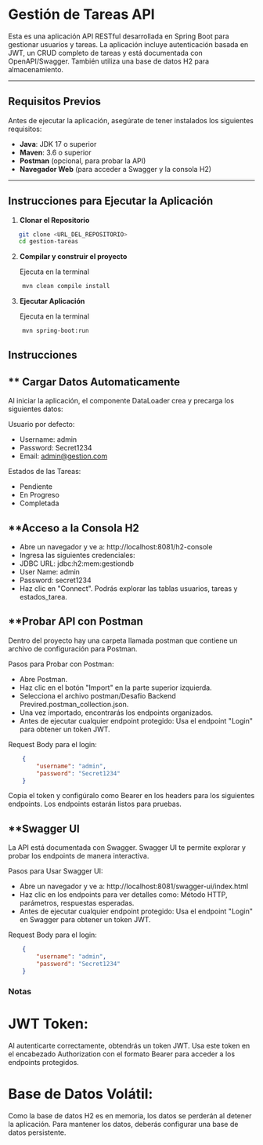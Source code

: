 # Gestión de Tareas API

Esta es una aplicación API RESTful desarrollada en Spring Boot para gestionar usuarios y tareas. La aplicación incluye autenticación basada en JWT, un CRUD completo de tareas y está documentada con OpenAPI/Swagger. También utiliza una base de datos H2 para almacenamiento.

---

## **Requisitos Previos**

Antes de ejecutar la aplicación, asegúrate de tener instalados los siguientes requisitos:

- **Java**: JDK 17 o superior
- **Maven**: 3.6 o superior
- **Postman** (opcional, para probar la API)
- **Navegador Web** (para acceder a Swagger y la consola H2)

---

## **Instrucciones para Ejecutar la Aplicación**

1. **Clonar el Repositorio**
```bash
   git clone <URL_DEL_REPOSITORIO>
   cd gestion-tareas
```
2. **Compilar y construir el proyecto**

    Ejecuta en la terminal
```bash
    mvn clean compile install
```
3. **Ejecutar Aplicación**

    Ejecuta en la terminal
```bash
    mvn spring-boot:run
```

## Instrucciones

## ** Cargar Datos Automaticamente
Al iniciar la aplicación, el componente DataLoader crea y precarga los siguientes datos:

Usuario por defecto:
- Username: admin
- Password: Secret1234
- Email: admin@gestion.com

Estados de las Tareas:
- Pendiente
- En Progreso
- Completada

## **Acceso a la Consola H2
- Abre un navegador y ve a: http://localhost:8081/h2-console
- Ingresa las siguientes credenciales:
- JDBC URL: jdbc:h2:mem:gestiondb
- User Name: admin
- Password: secret1234
- Haz clic en "Connect".
Podrás explorar las tablas usuarios, tareas y estados_tarea.

## **Probar API con Postman
Dentro del proyecto hay una carpeta llamada postman que contiene un archivo de configuración para Postman.

Pasos para Probar con Postman:
- Abre Postman.
- Haz clic en el botón "Import" en la parte superior izquierda.
- Selecciona el archivo postman/Desafio Backend Previred.postman_collection.json.
- Una vez importado, encontrarás los endpoints organizados.
- Antes de ejecutar cualquier endpoint protegido:
    Usa el endpoint "Login" para obtener un token JWT.

Request Body para el login:

```json
    {
        "username": "admin",
        "password": "Secret1234"
    }
```
Copia el token y configúralo como Bearer <TOKEN> en los headers para los siguientes endpoints.
Los endpoints estarán listos para pruebas.

## **Swagger UI
La API está documentada con Swagger. Swagger UI te permite explorar y probar los endpoints de manera interactiva.

Pasos para Usar Swagger UI:
- Abre un navegador y ve a: http://localhost:8081/swagger-ui/index.html
- Haz clic en los endpoints para ver detalles como:
    Método HTTP, parámetros, respuestas esperadas.
- Antes de ejecutar cualquier endpoint protegido:
    Usa el endpoint "Login" en Swagger para obtener un token JWT.

Request Body para el login:
```json
    {
        "username": "admin",
        "password": "Secret1234"
    }
```


### Notas
# JWT Token:

Al autenticarte correctamente, obtendrás un token JWT.
Usa este token en el encabezado Authorization con el formato Bearer <TOKEN> para acceder a los endpoints protegidos.

# Base de Datos Volátil:

Como la base de datos H2 es en memoria, los datos se perderán al detener la aplicación. Para mantener los datos, deberás configurar una base de datos persistente.
